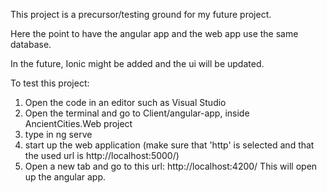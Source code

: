 This project is a precursor/testing ground for my future project.

Here the point to have the angular app and the web app use the same database.

In the future, Ionic might be added and the ui will be updated.



To test this project:

1) Open the code in an editor such as Visual Studio
2) Open the terminal and go to Client/angular-app, inside AncientCities.Web project
3) type in ng serve
4) start up the web application (make sure that 'http' is selected and that the used url is http://localhost:5000/)
5) Open a new tab and go to this url: http://localhost:4200/  This will open up the angular app.
